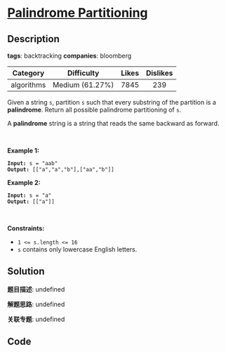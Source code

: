 # [Palindrome Partitioning](https://leetcode.com/problems/palindrome-partitioning/description/)

## Description

**tags**: backtracking
**companies**: bloomberg

| Category | Difficulty | Likes | Dislikes |
| :------: | :--------: | :---: | :------: |
| algorithms | Medium (61.27%) | 7845 | 239 |

<p>Given a string <code>s</code>, partition <code>s</code> such that every substring of the partition is a <strong>palindrome</strong>. Return all possible palindrome partitioning of <code>s</code>.</p>

<p>A <strong>palindrome</strong> string is a string that reads the same backward as forward.</p>

<p>&nbsp;</p>
<p><strong>Example 1:</strong></p>
<pre><code><strong>Input:</strong> s = "aab"
<strong>Output:</strong> [["a","a","b"],["aa","b"]]</code></pre><p><strong>Example 2:</strong></p>
<pre><code><strong>Input:</strong> s = "a"
<strong>Output:</strong> [["a"]]</code></pre>
<p>&nbsp;</p>
<p><strong>Constraints:</strong></p>

<ul>
	<li><code>1 &lt;= s.length &lt;= 16</code></li>
	<li><code>s</code> contains only lowercase English letters.</li>
</ul>

## Solution

**题目描述**: undefined

**解题思路**: undefined

**关联专题**: undefined

## Code

